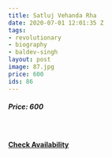 ```yaml
---
title: Satluj Vehanda Rha
date: 2020-07-01 12:01:35 Z
tags:
- revolutionary
- biography
- baldev-singh
layout: post
image: 87.jpg
price: 600
ids: 86
---
```


<h5>Price: 600</h5><br>


<h4><a class="add-cart cart1" href="{{ site.baseurl }}/books#86"><b>Check Availability</b></a></h4>

<body>
 <script src="{{ site.baseurl }}/js/main.js"></script>
 </body>